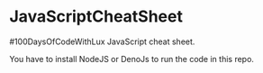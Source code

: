 # JavaScriptCheatSheet

#100DaysOfCodeWithLux JavaScript cheat sheet.


You have to install NodeJS or DenoJs to run the code in this repo.
